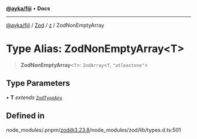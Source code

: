 [**@ayka/fiji**](../../../../../README.md) • **Docs**

***

[@ayka/fiji](../../../../../globals.md) / [Zod](../../../README.md) / [z](../README.md) / ZodNonEmptyArray

# Type Alias: ZodNonEmptyArray\<T\>

> **ZodNonEmptyArray**\<`T`\>: `ZodArray`\<`T`, `"atleastone"`\>

## Type Parameters

• **T** *extends* [`ZodTypeAny`](ZodTypeAny.md)

## Defined in

node\_modules/.pnpm/zod@3.23.8/node\_modules/zod/lib/types.d.ts:501
